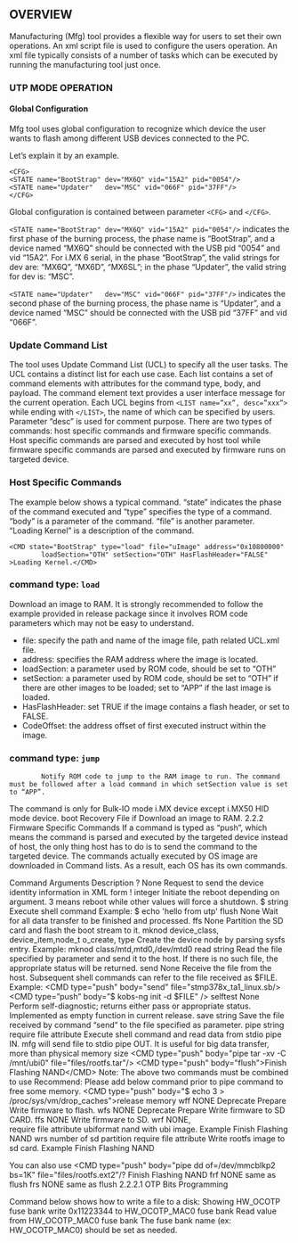 ## OVERVIEW

Manufacturing (Mfg) tool provides a flexible way for users to set their own operations. An xml script file is used to configure the users operation.
An xml file typically consists of a number of tasks which can be executed by running the manufacturing tool just once.

### UTP MODE OPERATION
#### Global Configuration

Mfg tool uses global configuration to recognize which device the user wants to flash among different USB devices connected to the PC.

Let’s explain it by an example.

```  
<CFG>
<STATE name="BootStrap" dev="MX6Q" vid="15A2" pid="0054"/>
<STATE name="Updater"   dev="MSC" vid="066F" pid="37FF"/> 
</CFG>
```

Global configuration is contained between parameter `<CFG>` and `</CFG>`.

`<STATE name="BootStrap" dev="MX6Q" vid="15A2" pid="0054"/>` indicates the first phase of the burning process, the phase name is “BootStrap”, and a device named “MX6Q” should be connected with the USB pid “0054” and vid “15A2”. For i.MX 6 serial, in the phase “BootStrap”, the valid strings for dev are: “MX6Q”, “MX6D”, “MX6SL”; in the phase “Updater”, the valid string for dev is: “MSC”. 

`<STATE name="Updater"   dev="MSC" vid="066F" pid="37FF"/>` indicates the second phase of the burning process, the phase name is “Updater”, and a device named “MSC” should be connected with the USB pid “37FF” and vid “066F”. 

###	Update Command List
The tool uses Update Command List (UCL) to specify all the user tasks. The UCL contains a distinct list for each use case. Each list contains a set of command elements with attributes for the command type, body, and payload. The command element text provides a user interface message for the current operation. 
Each UCL begins from `<LIST name=”xx”, desc=”xxx”>` while ending with `</LIST>`, the name of which can be specified by users. Parameter “desc” is used for comment purpose.
There are two types of commands: host specific commands and firmware specific commands. Host specific commands are parsed and executed by host tool while firmware specific commands are parsed and executed by firmware runs on targeted device.

###	Host Specific Commands
The example below shows a typical command. “state” indicates the phase of the command executed and “type” specifies the type of a command. “body” is a parameter of the command. “file” is another parameter. “Loading Kernel” is a description of the command.
```
<CMD state="BootStrap" type="load" file="uImage" address="0x10800000"
        loadSection="OTH" setSection="OTH" HasFlashHeader="FALSE" >Loading Kernel.</CMD>
```
### command type: `load` 
Download an image to RAM. It is strongly recommended to follow the example provided in release package since it involves ROM code parameters which may not be easy to understand.

* file: specify the path and name of the image file, path related UCL.xml file.
* address: specifies the RAM address where the image is located.
* loadSection: a parameter used by ROM code, should be set to “OTH” 
* setSection: a parameter used by ROM code, should be set to “OTH” if there are other images to be loaded; set to “APP” if the last image is loaded.
* HasFlashHeader: set TRUE if the image contains a flash header, or set to FALSE.
* CodeOffset: the address offset of first executed instruct within the image.
 
### command type: `jump` 
			Notify ROM code to jump to the RAM image to run. The command must be followed after a load command in which setSection value is set to “APP”.
The command is only for Bulk-IO mode i.MX device except i.MX50 HID mode device.
boot	Recovery	File
if	Download an image to RAM.
2.2.2	Firmware Specific Commands
If a command is typed as “push”, which means the command is parsed and executed by the targeted device instead of host, the only thing host has to do is to send the command to the targeted device.
The commands actually executed by OS image are downloaded in Command lists. As a result, each OS has its own commands.

Command 	Arguments 	Description 
? 	None 	Request to send the device identity information in XML form 
! 	integer 	Initiate the reboot depending on argument. 3 means reboot while
other values will force a shutdown. 
$ 	string 	Execute shell command
Example:
$ echo 'hello from utp' 
flush 	None 	Wait for all data transfer to be finished and processed.
ffs 	None 	Partition the SD card and flash the boot stream to it.
mknod 	device_class,
device_item,node_t
o_create, type 	Create the device node by parsing sysfs entry.
Example:
mknod class/mtd,mtd0,/dev/mtd0 
read 	string 	Read the file specified by parameter and send it to the host. If
there is no such file, the appropriate status will be returned. 
send 	None 	Receive the file from the host. Subsequent shell commands can
refer to the file received as $FILE.
Example:
<CMD type="push" body="send" file="stmp378x_ta1_linux.sb/>
<CMD type=”push” body=”$ kobs-ng init -d $FILE" /> 
selftest 	None 	Perform self-diagnostic; returns either pass or appropriate
status. Implemented as empty function in current release.
save 	string 	Save the file received by command “send” to the file specified
as parameter. 
pipe 	string 
require file attribute 	Execute shell command and read data from stdio pipe IN. mfg will send file to stdio pipe OUT.
It is useful for big data transfer, more than physical memory size 
<CMD type="push" body="pipe tar -xv -C /mnt/ubi0" file="files/rootfs.tar"/>
<CMD type="push" body="flush">Finish Flashing NAND</CMD> 
Note: The above two commands must be combined to use 
Recommend: Please add below command prior to pipe command to free some memory.
<CMD type="push" body="$ echo 3 > /proc/sys/vm/drop_caches">release memory</CMD>
wff 	NONE 	Deprecate
Prepare Write firmware to flash.
wfs 	NONE 	Deprecate
Prepare Write firmware to SD CARD.
ffs 	NONE 	Write firmware to SD.
wrf 	NONE,  
require file attribute 	ubiformat nand with ubi image. 
Example
<CMD type="push" body="wrf" file="files/rootfs.tar"/>
<CMD type="push" body="frf">Finish Flashing NAND</CMD> 
wrs 	number of sd partition
require file attribute 	Write rootfs image to sd card.
Example
<CMD type="push" body="wrs2" file="files/rootfs.ext2"/>
<CMD type="push" body="frs">Finish Flashing NAND</CMD>

You can also use 
<CMD type="push" body="pipe dd of=/dev/mmcblkp2 bs=1K" file="files/rootfs.ext2"/?
<CMD type="push" body="frs">Finish Flashing NAND</CMD> 
frf 	NONE 	same as flush 
frs 	NONE 	same as flush 
2.2.2.1	OTP Bits Programming

Command below shows how to write a file to a disk:
  <CMD state="Updater" type="push" body="$ ls /sys/fsl_otp ">Showing HW_OCOTP fuse bank</CMD>
  <CMD state="Updater" type="push" body="$ echo 0x11223344 > /sys/fsl_otp/HW_OCOTP_MAC0">write 0x11223344 to HW_OCOTP_MAC0 fuse bank</CMD>
  <CMD state="Updater" type="push" body="$ cat /sys/fsl_otp/HW_OCOTP_MAC0">Read value from HW_OCOTP_MAC0 fuse bank</CMD>
The fuse bank name (ex: HW_OCOTP_MAC0) should be set as needed.

